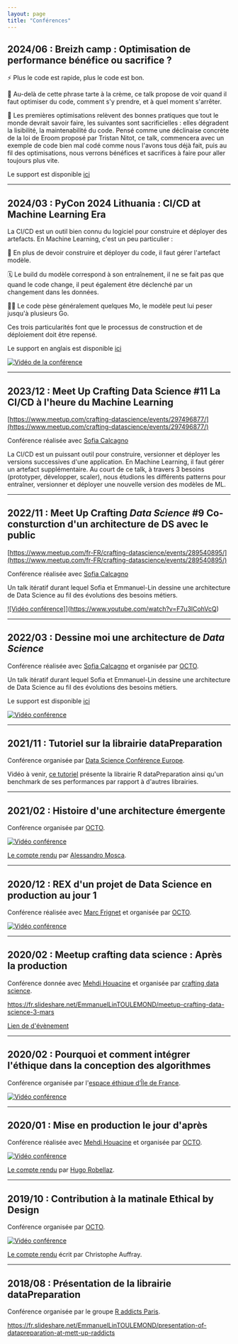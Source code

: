 ```yaml
---
layout: page
title: "Conférences"
---
```


## 2024/06 : Breizh camp : Optimisation de performance bénéfice ou sacrifice ?

⚡ Plus le code est rapide, plus le code est bon. 

🥧 Au-delà de cette phrase tarte à la crème, ce talk propose de voir quand il faut optimiser du code, comment s'y prendre, et à quel moment s'arrêter. 

🚀 Les premières optimisations relèvent des bonnes pratiques que tout le monde devrait savoir faire, les suivantes sont sacrificielles : elles dégradent la lisibilité, la maintenabilité du code. Pensé comme une déclinaise concrète de la loi de Eroom proposé par Tristan Nitot, ce talk, commencera avec un exemple de code bien mal codé comme nous l'avons tous déjà fait, puis au fil des optimisations, nous verrons bénéfices et sacrifices à faire pour aller toujours plus vite.

Le support est disponible [ici](https://github.com/ELToulemonde/talks/blob/main/2024/Breizh%20Camp/Optimisation%20de%20performance%20b%C3%A9n%C3%A9fice%20ou%20sacrifice.pdf)

* * *

## 2024/03 : PyCon 2024 Lithuania : CI/CD at Machine Learning Era

La CI/CD est un outil bien connu du logiciel pour construire et déployer des artefacts. En Machine Learning, c'est un peu particulier : 

🔢 En plus de devoir construire et déployer du code, il faut gérer l'artefact modèle.

🗓️ Le build du modèle correspond à son entraînement, il ne se fait pas que quand le code change, il peut également être déclenché par un changement dans les données.

🏋️‍♀️ Le code pèse généralement quelques Mo, le modèle peut lui peser jusqu'à plusieurs Go. 

Ces trois particularités font que le processus de construction et de déploiement doit être repensé.

Le support en anglais est disponible [ici](https://github.com/ELToulemonde/talks/blob/main/2024/PyCon%202024%20Lithuania/CI_CD%20at%20Machine%20Learning%20time.pdf)

[![Vidéo de la conférence](https://img.youtube.com/vi/093T744olQ4/1.jpg)](https://www.youtube.com/watch?v=093T744olQ4)

* * *

## 2023/12 : Meet Up Crafting Data Science #11 La CI/CD à l'heure du Machine Learning

[https://www.meetup.com/crafting-datascience/events/297496877/](https://www.meetup.com/crafting-datascience/events/297496877/)

Conférence réalisée avec [Sofia Calcagno](https://fr.linkedin.com/in/sof%C3%ADa-calcagno)

La CI/CD est un puissant outil pour construire, versionner et déployer les versions successives d'une application.
En Machine Learning, il faut gérer un artefact supplémentaire.
Au court de ce talk, à travers 3 besoins (prototyper, développer, scaler), nous étudions les différents patterns pour
entraîner, versionner et déployer une nouvelle version des modèles de ML.

* * *

## 2022/11 : Meet Up Crafting _Data Science_ #9 Co-consturction d'un architecture de DS avec le public

[https://www.meetup.com/fr-FR/crafting-datascience/events/289540895/](https://www.meetup.com/fr-FR/crafting-datascience/events/289540895/)

Conférence réalisée avec [Sofia Calcagno](https://fr.linkedin.com/in/sof%C3%ADa-calcagno)

Un talk itératif durant lequel Sofia et Emmanuel-Lin dessine une architecture de Data Science au fil des évolutions des
besoins métiers.

[![Vidéo conférence]](https://img.youtube.com/vi/F7u3lCohVcQ/0.jpg)](https://www.youtube.com/watch?v=F7u3lCohVcQ)

* * *

## 2022/03 : Dessine moi une architecture de _Data Science_

Conférence réalisée avec [Sofia Calcagno](https://fr.linkedin.com/in/sof%C3%ADa-calcagno) et organisée
par [OCTO](https://www.octo.com/).

Un talk itératif durant lequel Sofia et Emmanuel-Lin dessine une architecture de Data Science au fil des évolutions des
besoins métiers.

Le support est disponible [ici](https://github.com/ELToulemonde/talks/blob/main/2021/La%20Duck%20Conf/Histoire%20d'une%20architecture%20%C3%A9mergeante.pdf)

[![Vidéo conférence](https://img.youtube.com/vi/7jyyBaV8jjI/0.jpg)](https://www.youtube.com/watch?v=7jyyBaV8jjI)

* * *

## 2021/11 : Tutoriel sur la librairie dataPreparation

Conférence organisée par [Data Science Conférence Europe](https://datasciconference.com).

Vidéo à venir, [ce tutoriel](https://datasciconference.com/schedule/tutorial-2.html) présente la librairie R
dataPreparation ainsi qu'un benchmark de ses performances par rapport à d'autres librairies.

* * *

## 2021/02 : Histoire d'une architecture émergente

Conférence organisée par [OCTO](https://www.octo.com/).

[![Vidéo conférence](https://img.youtube.com/vi/qj3lVoaAe3Q/0.jpg)](https://www.youtube.com/watch?v=qj3lVoaAe3Q)

[Le compte rendu](https://blog.octo.com/histoire-dune-architecture-emergente-compte-rendu-du-talk-de-emmanuel-lin-toulemonde-a-la-duck-conf-2021/)
par [Alessandro Mosca](https://fr.linkedin.com/in/alessandro-mosca).

* * *

## 2020/12 : REX d'un projet de Data Science en production au jour 1

Conférence réalisée avec [Marc Frignet](https://fr.linkedin.com/in/marc-frignet-0582b09) et organisée
par [OCTO](https://www.octo.com/).

[![Vidéo conférence](https://img.youtube.com/vi/2gTdE6HI12g/0.jpg)](https://www.youtube.com/watch?v=2gTdE6HI12g)

* * *

## 2020/02 : Meetup crafting data science : Après la production

Conférence donnée avec [Mehdi Houacine](https://fr.linkedin.com/in/mehdihouacine) et organisée
par [crafting data science](https://www.meetup.com/crafting-datascience).

https://fr.slideshare.net/EmmanuelLinTOULEMOND/meetup-crafting-data-science-3-mars

[Lien de d'évènement](https://www.meetup.com/crafting-datascience/events/266808362/)

* * *

## 2020/02 : Pourquoi et comment intégrer l'éthique dans la conception des algorithmes

Conférence organisée par l'[espace éthique d’Île de France](https://www.espace-ethique.org/).

[![Vidéo conférence](https://img.youtube.com/vi/Pa5YeciG2-8/0.jpg)](https://www.youtube.com/watch?v=Pa5YeciG2-8)


* * *

## 2020/01 : Mise en production le jour d'après

Conférence réalisée avec [Mehdi Houacine](https://fr.linkedin.com/in/mehdihouacine) et organisée
par [OCTO](https://www.octo.com/).

[![Vidéo conférence](https://img.youtube.com/vi/neZ4KnfHUtY/0.jpg)](https://www.youtube.com/watch?v=neZ4KnfHUtY)

[Le compte rendu](https://blog.octo.com/mise-en-prod-de-la-data-science-le-jour-dapres-compte-rendu-du-talk-de-mehdi-houacine-et-emmanuel-lin-toulemonde-a-la-duck-conf-2020/)
par [Hugo Robellaz](https://fr.linkedin.com/in/hrobellaz).

* * *

## 2019/10 : Contribution à la matinale Ethical by Design

Conférence organisée par [OCTO](https://www.octo.com/).

[![Vidéo conférence](https://img.youtube.com/vi/Pa5YeciG2-8/0.jpg)](https://www.youtube.com/watch?v=Pa5YeciG2-8)

[Le compte rendu](https://www.alliancy.fr/solution-ia-confiance-etait-ethical-by-design) écrit par Christophe Auffray.

* * *

## 2018/08 : Présentation de la librairie dataPreparation

Conférence organisée par le groupe [R addicts Paris](https://www.meetup.com/fr-FR/rparis/).

https://fr.slideshare.net/EmmanuelLinTOULEMOND/presentation-of-datapreparation-at-mett-up-raddicts
